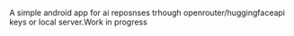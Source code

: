 A simple android app for ai reposnses trhough openrouter/huggingfaceapi keys or local server.Work in progress
